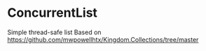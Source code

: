 # ConcurrentList
Simple thread-safe list
Based on https://github.com/mwpowellhtx/Kingdom.Collections/tree/master

